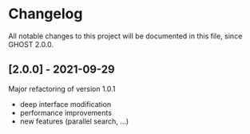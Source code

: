 # Changelog

All notable changes to this project will be documented in this file, since GHOST 2.0.0.

## [2.0.0] - 2021-09-29

Major refactoring of version 1.0.1
- deep interface modification
- performance improvements
- new features (parallel search, ...)

